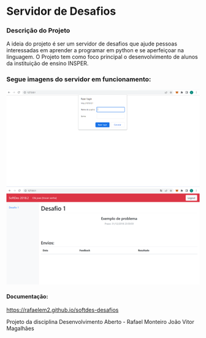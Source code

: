 # Servidor de Desafios   

### Descrição do Projeto

A ideia do projeto é ser um servidor de desafios que ajude pessoas interessadas em aprender a programar em python e se aperfeiçoar na linguagem. 
O Projeto tem como foco principal o desenvolvimento de alunos da instituição de ensino INSPER.

### Segue imagens do servidor em funcionamento:
![Alt text](screen1.png?raw=true "Optional Title")
![Alt text](screen2.png?raw=true "Optional Title")

#### Documentação:
https://rafaelem2.github.io/softdes-desafios

Projeto da disciplina Desenvolvimento Aberto - Rafael Monteiro João Vitor Magalhães
